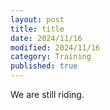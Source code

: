```yaml
---
layout: post
title: title
date: 2024/11/16
modified: 2024/11/16
category: Training
published: true
---
```

We are still riding.